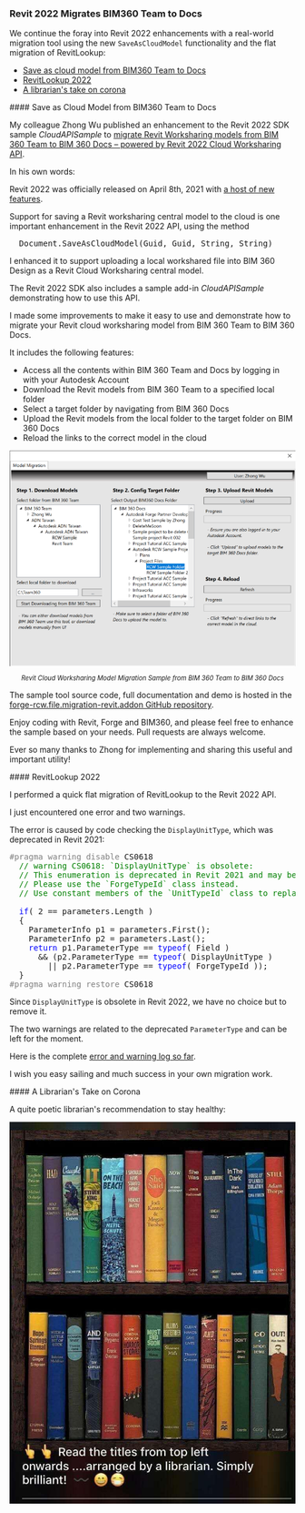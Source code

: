 <head>
<meta http-equiv="Content-Type" content="text/html; charset=utf-8">
<link rel="stylesheet" type="text/css" href="bc.css">
<script src="https://cdn.rawgit.com/google/code-prettify/master/loader/run_prettify.js" type="text/javascript"></script>
</head>

<!---

- zhong
  I have a Revit Addon sample, which demostrate migrating Revit cloud worksharing models from BIM 360 Team to BIM 360 Docs using the latest Revit API(2022). It’s a Revit plugin with integration of Forge DM, mainly target for Revit developer. Currently I put it under my personal repo at https://github.com/JohnOnSoftware/forge-rcw.file.migration-revit.addon, but I am thinking to move it to https://github.com/ADN-DevTech or https://github.com/autodesk-Forge, I think https://github.com/ADN-DevTech is better place, but your ideas?
  Here is the blog of this sample: https://forge.autodesk.com/blog/migrate-revit-worksharing-models-bim-360-team-bim-360-docs-powered-revit-2022-cloud
  Yes, the goal of this sample is to demonstrate the process to migrate Revit cloud worksharing models from BIM 360 Team to BIM 360 Docs, Forge related, but the core API is within Revit. Will make it clear if we put under Autodesk-Forge.
  And for your question, normally, our tools use the process environment variable, set the environments within the command line before running the application.
  But for the Revit plugin, since this should be running within Revit, it’s not user-friendly to running Revit every time from the command line with process environment variables setup, using user environment variable could solve this problem to make it easy, and only the user can get the environment variables…
  The instruction for the 3 different environment variable type is: https://docs.microsoft.com/en-us/dotnet/api/system.environmentvariabletarget?view=netframework-4.8
  zw_bim360docs_migration.png

twitter:

Revit 2022 migrates BIM360 Team to Docs using the #RevitAPI @AutodeskForge @AutodeskRevit #bim #DynamoBim #ForgeDevCon http://autode.sk/rvt2022migratedocs

We continue the foray into Revit 2022 enhancements with a real-world migration tool using the new <code>SaveAsCloudModel</code> functionality and the flat migration of RevitLookup
&ndash; Save as cloud model from BIM360 Team to Docs
&ndash; RevitLookup 2022
&ndash; A librarian's take on corona...

linkedin:


#bim #DynamoBim #ForgeDevCon #Revit #API #IFC #SDK #AI #VisualStudio #Autodesk #AEC #adsk

the [Revit API discussion forum](http://forums.autodesk.com/t5/revit-api-forum/bd-p/160) thread

<center>
<img src="img/" alt="" title="" width="600"/>
<p style="font-size: 80%; font-style:italic"></p>
<p style="font-size: 80%; font-style:italic">
<a href=""></a>
</p>
</center>

-->

### Revit 2022 Migrates BIM360 Team to Docs

We continue the foray into Revit 2022 enhancements with a real-world migration tool using the new `SaveAsCloudModel` functionality and the flat migration of RevitLookup:

- [Save as cloud model from BIM360 Team to Docs](#2)
- [RevitLookup 2022](#3)
- [A librarian's take on corona](#4)


####<a name="2"></a> Save as Cloud Model from BIM360 Team to Docs

My colleague Zhong Wu published an enhancement to the Revit 2022 SDK sample *CloudAPISample*
to [migrate Revit Worksharing models from BIM 360 Team to BIM 360 Docs &ndash; powered by Revit 2022 Cloud Worksharing API](https://forge.autodesk.com/blog/migrate-revit-worksharing-models-bim-360-team-bim-360-docs-powered-revit-2022-cloud).

In his own words:

Revit 2022 was officially released on April 8th, 2021
with [a host of new features](https://thebuildingcoder.typepad.com/blog/2021/04/revit-2022-released.html).

Support for saving a Revit worksharing central model to the cloud is one important enhancement in the Revit 2022 API, using the method

<pre class="code">
  Document.SaveAsCloudModel(Guid, Guid, String, String)
</pre>

I enhanced it to support uploading a local workshared file into BIM 360 Design as a Revit Cloud Worksharing central model.

The Revit 2022 SDK also includes a sample add-in *CloudAPISample* demonstrating how to use this API.

I made some improvements to make it easy to use and demonstrate how to migrate your Revit cloud worksharing model from BIM 360 Team to BIM 360 Docs.

It includes the following features:

- Access all the contents within BIM 360 Team and Docs by logging in with your Autodesk Account
- Download the Revit models from BIM 360 Team to a specified local folder
- Select a target folder by navigating from BIM 360 Docs
- Upload the Revit models from the local folder to the target folder on BIM 360 Docs
- Reload the links to the correct model in the cloud

<center>
<img src="img/zw_bim360docs_migration.png" alt="Migrating from BIM360 Team to BIM360 Docs" title="Migrating from BIM360 Team to BIM360 Docs" width="600"> <!-- 788 -->
<p style="font-size: 80%; font-style:italic">Revit Cloud Worksharing Model Migration Sample from BIM 360 Team to BIM 360 Docs</p>
</center>

The sample tool source code, full documentation and demo is hosted in
the [forge-rcw.file.migration-revit.addon GitHub repository](https://github.com/JohnOnSoftware/forge-rcw.file.migration-revit.addon).

Enjoy coding with Revit, Forge and BIM360, and please feel free to enhance the sample based on your needs.
Pull requests are always welcome.

Ever so many thanks to Zhong for implementing and sharing this useful and important utility!

####<a name="3"></a> RevitLookup 2022

I performed a quick flat migration of RevitLookup to the Revit 2022 API.

I just encountered one error and two warnings.

The error is caused by code checking the `DisplayUnitType`, which was deprecated in Revit 2021:

<pre class="code">
<span style="color:gray;">#pragma</span>&nbsp;<span style="color:gray;">warning</span>&nbsp;<span style="color:gray;">disable</span>&nbsp;CS0618
&nbsp;&nbsp;<span style="color:green;">//&nbsp;warning&nbsp;CS0618:&nbsp;`DisplayUnitType`&nbsp;is&nbsp;obsolete:&nbsp;</span>
&nbsp;&nbsp;<span style="color:green;">//&nbsp;This&nbsp;enumeration&nbsp;is&nbsp;deprecated&nbsp;in&nbsp;Revit&nbsp;2021&nbsp;and&nbsp;may&nbsp;be&nbsp;removed&nbsp;in&nbsp;a&nbsp;future&nbsp;version&nbsp;of&nbsp;Revit.&nbsp;</span>
&nbsp;&nbsp;<span style="color:green;">//&nbsp;Please&nbsp;use&nbsp;the&nbsp;`ForgeTypeId`&nbsp;class&nbsp;instead.&nbsp;</span>
&nbsp;&nbsp;<span style="color:green;">//&nbsp;Use&nbsp;constant&nbsp;members&nbsp;of&nbsp;the&nbsp;`UnitTypeId`&nbsp;class&nbsp;to&nbsp;replace&nbsp;uses&nbsp;of&nbsp;specific&nbsp;values&nbsp;of&nbsp;this&nbsp;enumeration.</span>
 
&nbsp;&nbsp;<span style="color:blue;">if</span>(&nbsp;2&nbsp;==&nbsp;parameters.Length&nbsp;)
&nbsp;&nbsp;{
&nbsp;&nbsp;&nbsp;&nbsp;ParameterInfo&nbsp;p1&nbsp;=&nbsp;parameters.First();
&nbsp;&nbsp;&nbsp;&nbsp;ParameterInfo&nbsp;p2&nbsp;=&nbsp;parameters.Last();
&nbsp;&nbsp;&nbsp;&nbsp;<span style="color:blue;">return</span>&nbsp;p1.ParameterType&nbsp;==&nbsp;<span style="color:blue;">typeof</span>(&nbsp;Field&nbsp;)
&nbsp;&nbsp;&nbsp;&nbsp;&nbsp;&nbsp;&amp;&amp;&nbsp;(p2.ParameterType&nbsp;==&nbsp;<span style="color:blue;">typeof</span>(&nbsp;DisplayUnitType&nbsp;)
&nbsp;&nbsp;&nbsp;&nbsp;&nbsp;&nbsp;&nbsp;&nbsp;||&nbsp;p2.ParameterType&nbsp;==&nbsp;<span style="color:blue;">typeof</span>(&nbsp;ForgeTypeId&nbsp;));
&nbsp;&nbsp;}
<span style="color:gray;">#pragma</span>&nbsp;<span style="color:gray;">warning</span>&nbsp;<span style="color:gray;">restore</span>&nbsp;CS0618
</pre>

Since `DisplayUnitType` is obsolete in Revit 2022, we have no choice but to remove it.

The two warnings are related to the deprecated `ParameterType` and can be left for the moment.

Here is the complete [error and warning log so far](zip/revit_2022_revitlookup_errors_warnings_0.txt).

I wish you easy sailing and much success in your own migration work.

####<a name="4"></a> A Librarian's Take on Corona

A quite poetic librarian's recommendation to stay healthy:

<center>
<img src="img/corona_librarian.jpg" alt="A librarian's take on Corona" title="A librarian's take on Corona" width="600"> <!-- 728 -->
</center>
